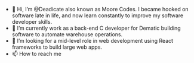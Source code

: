 - 👋 Hi, I’m @Deadicate also known as Moore Codes. I became hooked on software late in life, and now learn constantly to improve my software developer skills.
- 👀 I’m currently work as a back-end C developer for Dematic building software to automate warehouse operations.
- 🌱 I’m looking for a mid-level role in web development using React frameworks to build large web apps.
- 📫 How to reach me 

<!---
Deadicate/Deadicate is a ✨ special ✨ repository because its `README.md` (this file) appears on your GitHub profile.
You can click the Preview link to take a look at your changes.
--->
